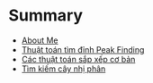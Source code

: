 # Summary

- [About Me](./about_me.md)
- [Thuật toán tìm đỉnh Peak Finding](./blogs/peak_finding.md)
- [Các thuật toán sắp xếp cơ bản](./blogs/sorting_algorithms.md)
- [Tìm kiếm cây nhị phân](./blogs/binarysearch_tree.md)